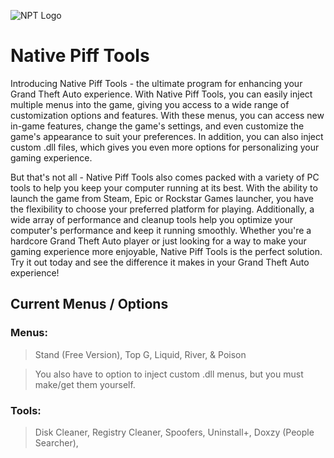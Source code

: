 ![NPT Logo](https://user-images.githubusercontent.com/96446997/215381277-349e6c10-3fc7-4997-90c0-1fe7bf306112.png)
# Native Piff Tools
Introducing Native Piff Tools - the ultimate program for enhancing your Grand Theft Auto experience. With Native Piff Tools, you can easily inject multiple menus into the game, giving you access to a wide range of customization options and features. With these menus, you can access new in-game features, change the game's settings, and even customize the game's appearance to suit your preferences. In addition, you can also inject custom .dll files, which gives you even more options for personalizing your gaming experience.

But that's not all - Native Piff Tools also comes packed with a variety of PC tools to help you keep your computer running at its best. With the ability to launch the game from Steam, Epic or Rockstar Games launcher, you have the flexibility to choose your preferred platform for playing. Additionally, a wide array of performance and cleanup tools help you optimize your computer's performance and keep it running smoothly. Whether you're a hardcore Grand Theft Auto player or just looking for a way to make your gaming experience more enjoyable, Native Piff Tools is the perfect solution. Try it out today and see the difference it makes in your Grand Theft Auto experience!

## Current Menus / Options

### Menus:

> Stand (Free Version), Top G, Liquid, River, & Poison

> You also have to option to inject custom .dll menus, but you must make/get them yourself.

### Tools:
> Disk Cleaner, Registry Cleaner, Spoofers, Uninstall+, Doxzy (People Searcher), 
